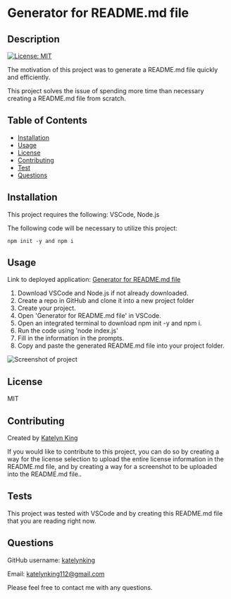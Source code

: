 # Generator for README.md file

## Description

[![License: MIT](https://img.shields.io/badge/License-MIT-yellow.svg)](https://opensource.org/licenses/MIT)


The motivation of this project was to generate a README.md file quickly and efficiently.

This project solves the issue of spending more time than necessary creating a README.md file from scratch.


## Table of Contents
- [Installation](#installation)
- [Usage](#usage)
- [License](#license)
- [Contributing](#contributing)
- [Test](#test)
- [Questions](#questions)

<a name="installation"></a>
## Installation 

This project requires the following: VSCode, Node.js

The following code will be necessary to utilize this project:

``` npm init -y and npm i ```
<a name="usage"></a>
## Usage 
Link to deployed application: [Generator for README.md file](https://katelynking.github.io/Generator-for-README/)

1. Download VSCode and Node.js if not already downloaded. 
2. Create a repo in GitHub and clone it into a new project folder 
3. Create your project. 
4. Open 'Generator for README.md file' in VSCode. 
5. Open an integrated terminal to download npm init -y and npm i. 
6. Run the code using 'node index.js' 
7. Fill in the information in the prompts. 
8. Copy and paste the generated README.md file into your project folder.  


![Screenshot of project](/assets/generator.gif)

<a name="license"></a>
## License 
MIT

  
  <a name="contributing"></a>
  ## Contributing
  
  Created by [Katelyn King](https://github.com/katelynking)
  
  If you would like to contribute to this project, you can do so by creating a way for the license selection to upload the entire license information in the README.md file, and by creating a way for a screenshot to be uploaded into the README.md file..

  <a name="test"></a>
  ## Tests
  This project was tested with VSCode and by creating this README.md file that you are reading right now. 
 

  <a name="questions"></a>
  ## Questions
  
  GitHub username: [katelynking](https://github.com/katelynking)
  
  Email: katelynking112@gmail.com
  
  Please feel free to contact me with any questions.
